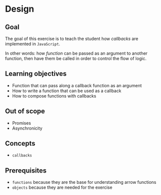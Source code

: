 # Design

## Goal

The goal of this exercise is to teach the student how _callbacks_ are implemented in `JavaScript`.

In other words: how _function_ can be passed as an argument to another function, then have them be called in order to control the flow of logic.

## Learning objectives

- Function that can pass along a callback function as an argument
- How to write a function that can be used as a callback
- How to compose functions with callbacks

## Out of scope

- Promises
- Asynchronicity

## Concepts

- `callbacks`

## Prerequisites

- `functions` because they are the base for understanding arrow functions
- `objects` because they are needed for the exercise

